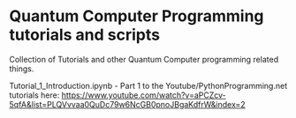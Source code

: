 # Quantum Computer Programming tutorials and scripts
Collection of Tutorials and other Quantum Computer programming related things. 

Tutorial_1_Introduction.ipynb - Part 1 to the Youtube/PythonProgramming.net tutorials here: https://www.youtube.com/watch?v=aPCZcv-5qfA&list=PLQVvvaa0QuDc79w6NcGB0pnoJBgaKdfrW&index=2
